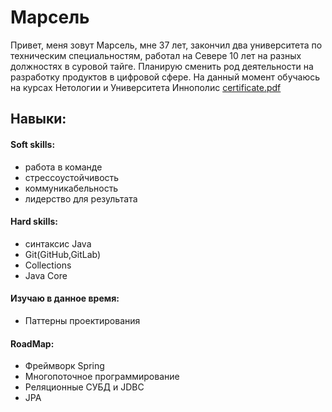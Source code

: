 # Марсель
Привет, меня зовут Марсель, мне 37 лет, закончил два университета по техническим специальностям, работал на Севере 10 лет на разных должностях в суровой тайге. Планирую сменить род деятельности на разработку продуктов в цифровой сфере.
На данный момент обучаюсь на курсах  Нетологии и Университета Иннополис
[certificate.pdf](https://github.com/MarselFazlyev/MarselFazlyev/files/9079883/certificate.pdf)

## Навыки:
#### Soft skills:
- работа в команде
- стрессоустойчивость
- коммуникабельность
- лидерство для результата
#### Hard skills:
- cинтаксис Java
- Git(GitHub,GitLab)
- Collections
- Java Core
#### Изучаю в данное время:
- Паттерны проектирования
#### RoadMap:
- Фреймворк  Spring
- Многопоточное программирование
- Реляционные СУБД и JDBC
- JPA


